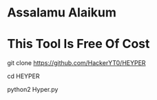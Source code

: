 # Assalamu Alaikum 


# This Tool Is Free Of Cost 

git clone https://github.com/HackerYT0/HEYPER

cd HEYPER

python2 Hyper.py

